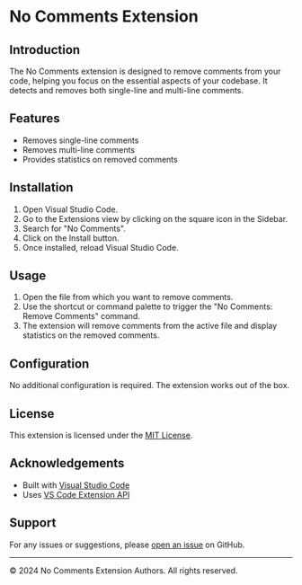 # No Comments Extension

## Introduction
The No Comments extension is designed to remove comments from your code, helping you focus on the essential aspects of your codebase. It detects and removes both single-line and multi-line comments.

## Features
- Removes single-line comments
- Removes multi-line comments
- Provides statistics on removed comments

## Installation
1. Open Visual Studio Code.
2. Go to the Extensions view by clicking on the square icon in the Sidebar.
3. Search for "No Comments".
4. Click on the Install button.
5. Once installed, reload Visual Studio Code.

## Usage
1. Open the file from which you want to remove comments.
2. Use the shortcut or command palette to trigger the "No Comments: Remove Comments" command.
3. The extension will remove comments from the active file and display statistics on the removed comments.

## Configuration
No additional configuration is required. The extension works out of the box.

## License
This extension is licensed under the [MIT License](LICENSE).

## Acknowledgements
- Built with [Visual Studio Code](https://code.visualstudio.com/)
- Uses [VS Code Extension API](https://code.visualstudio.com/api)

## Support
For any issues or suggestions, please [open an issue](https://github.com/EduardoPetrini/no-comments/issues) on GitHub.

---

© 2024 No Comments Extension Authors. All rights reserved.
